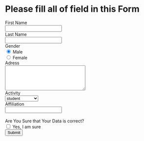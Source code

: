 # Please fill all of field in this Form
<form>
First Name<br>
<input type="text" name="firstname">
<br>
Last Name<br>
<input type="text" name="lastname">
<br>
Gender<br>
<input type="radio" name="gender" value="male" checked> Male<br>
  <input type="radio" name="gender" value="female"> Female<br>
  Adress<br>
  <textarea name="message" rows="5" cols="30"></textarea><br>
  Activity<br>
  <select name="activity">
    <option value="student">student</option>
    <option value="freelance">freelance</option>
    <option value="worker">worker</option>
    <option value="bussinessman">bussinessman</option>
    <option value="other">other</option>
      </select>
      <br>
    Affiliation<br>
    <input type="text" name="Affiliation">
  <br><br>
  Are You Sure that Your Data is correct?<br>
  <input type="checkbox" name="vehicle1" value="Yes"> Yes, I am sure<br>
  <input type="submit" value="Submit"><br>
   </form>
<p></p>
